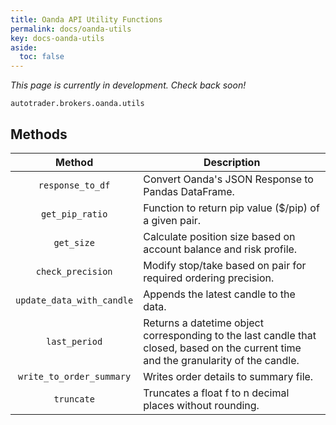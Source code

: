 ```yaml
---
title: Oanda API Utility Functions
permalink: docs/oanda-utils
key: docs-oanda-utils
aside:
  toc: false
---
```


*This page is currently in development. Check back soon!*

`autotrader.brokers.oanda.utils`

## Methods

| Method | Description |
|:------:|-------------|
|`response_to_df`|Convert Oanda's JSON Response to Pandas DataFrame.|
|`get_pip_ratio`|Function to return pip value ($/pip) of a given pair.|
|`get_size`|Calculate position size based on account balance and risk profile.|
|`check_precision`|Modify stop/take based on pair for required ordering precision.|
|`update_data_with_candle`|Appends the latest candle to the data.|
|`last_period`|Returns a datetime object corresponding to the last candle that closed, based on the current time and the granularity of the candle.|
|`write_to_order_summary`|Writes order details to summary file.|
|`truncate`|Truncates a float f to n decimal places without rounding.|

    
